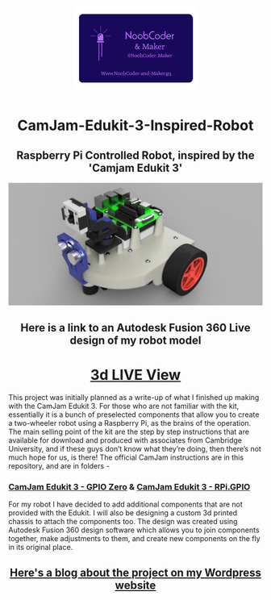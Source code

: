 <div>
  <p align="center">
  <img src="Images/NoobCoder_Logo_Icon.png">
  </p>
</div>

<div>
  <H1 align="center">CamJam-Edukit-3-Inspired-Robot</H1>
  <H2 align="center">Raspberry Pi Controlled Robot, inspired by the 'Camjam Edukit 3'</H2>
</div>

<div>
  <p align="center"><img src="Images/Robot_Base_v14_Topside.png"></p>
  <H2 align="center">Here is a link to an Autodesk Fusion 360 Live design of my robot model</H2>
  <H1 align="center"><a href="https://a360.co/2DKW5AY" target="_blank">3d LIVE View</a></H1>
</div>

This project was initially planned as a write-up of what I finished up making with the CamJam Edukit 3. For those who are not familiar with the kit, essentially it is a bunch of preselected components that allow you to create a two-wheeler robot using a Raspberry Pi, as the brains of the operation. The main selling point of the kit are the step by step instructions that are available for download and produced with associates from Cambridge University, and if these guys don’t know what they’re doing, then there’s not much hope for us, is there!
   The official CamJam instructions are in this repository, and are in folders - 
<div>
     <H3><a href="https://github.com/NoobCoder-and-Maker/CamJam-Edukit-3-Inspired-Robot/tree/master/CamJam%20Edukit%203%20-%20GPIO%20Zero" target="_blank">CamJam Edukit 3 - GPIO Zero</a>   &  
       <a href="https://github.com/NoobCoder-and-Maker/CamJam-Edukit-3-Inspired-Robot/tree/master/CamJam%20Edukit%203%20-%20RPi.GPIO" target="_blank">CamJam Edukit 3 - RPi.GPIO</a>
     </H3>
</div>

   For my robot I have decided to add additional components that are not provided with the Edukit. I will also be designing a custom 3d printed chassis to attach the components too. The design was created using Autodesk Fusion 360 design software which allows you to join components together, make adjustments to them, and create new components on the fly in its original place.


<div>
  <H2 align="center"><a href="http://noobcoder-and-maker.gq" target="_blank">Here's a blog about the project on my Wordpress website</a></H2>
</div>
